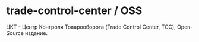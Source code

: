 # trade-control-center / OSS
ЦКТ - Центр Контроля Товарооборота (Trade Control Center, TCC), Open-Source издание.
